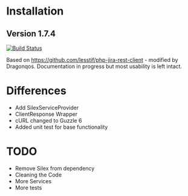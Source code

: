 # Installation
## Version 1.7.4

[![Build Status](https://travis-ci.org/Dragonqos/php-jira-rest-client.svg?branch=master)](https://travis-ci.org/Dragonqos/php-jira-rest-client)

Based on https://github.com/lesstif/php-jira-rest-client - modified by Dragonqos.
Documentation in progress but most usability is left intact.

# Differences
* Add SilexServiceProvider
* ClientResponse Wrapper
* cURL changed to Guzzle 6
* Added unit test for base functionality

# TODO
* Remove Silex from dependency
* Cleaning the Code
* More Services
* More tests

